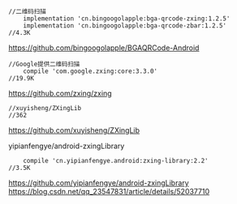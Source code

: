 

```
//二维码扫描
    implementation 'cn.bingoogolapple:bga-qrcode-zxing:1.2.5'
    implementation 'cn.bingoogolapple:bga-qrcode-zbar:1.2.5'
//4.3K
```
https://github.com/bingoogolapple/BGAQRCode-Android     

```
//Google提供二维码扫描
    compile 'com.google.zxing:core:3.3.0'   
//19.9K
```
https://github.com/zxing/zxing      


```
//xuyisheng/ZXingLib
//362
```
https://github.com/xuyisheng/ZXingLib     


yipianfengye/android-zxingLibrary
```
    compile 'cn.yipianfengye.android:zxing-library:2.2'
//3.5K
```
https://github.com/yipianfengye/android-zxingLibrary
https://blog.csdn.net/qq_23547831/article/details/52037710



